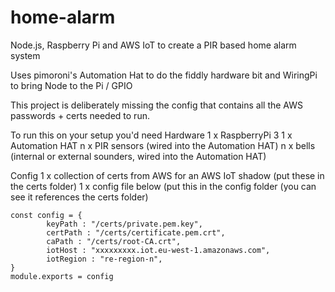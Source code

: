 # home-alarm
Node.js, Raspberry Pi and AWS IoT to create a PIR based home alarm system

Uses pimoroni's Automation Hat to do the fiddly hardware bit and WiringPi to bring Node to the Pi / GPIO

This project is deliberately missing the config that contains all the AWS passwords + certs needed to run.

To run this on your setup you'd need
Hardware
1 x RaspberryPi 3
1 x Automation HAT
n x PIR sensors (wired into the Automation HAT)
n x bells (internal or external sounders, wired into the Automation HAT)

Config
1 x collection of certs from AWS for an AWS IoT shadow
  (put these in the certs folder)
1 x config file below (put this in the config folder (you can see it references the certs folder)

```
const config = {
        keyPath : "/certs/private.pem.key",
        certPath : "/certs/certificate.pem.crt",
        caPath : "/certs/root-CA.crt",
        iotHost : "xxxxxxxxx.iot.eu-west-1.amazonaws.com",
        iotRegion : "re-region-n",
}
module.exports = config
```
